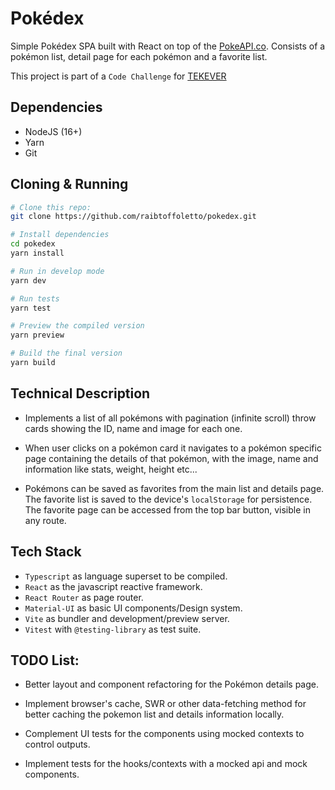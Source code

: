 # Pokédex

Simple Pokédex SPA built with React on top of the [PokeAPI.co](https://pokeapi.co). Consists of a pokémon list, detail page for each pokémon and a favorite list.

This project is part of a `Code Challenge` for [TEKEVER](https://tekever.com/)

## Dependencies

- NodeJS (16+)
- Yarn
- Git

## Cloning & Running

```bash
# Clone this repo:
git clone https://github.com/raibtoffoletto/pokedex.git

# Install dependencies
cd pokedex
yarn install

# Run in develop mode
yarn dev

# Run tests 
yarn test

# Preview the compiled version
yarn preview

# Build the final version
yarn build
```

## Technical Description

- Implements a list of all pokémons with pagination (infinite scroll) throw cards showing the ID, name and image for each one.

- When user clicks on a pokémon card it navigates to a pokémon specific page containing the details of that pokémon, with the image, name and information like stats, weight, height etc...

- Pokémons can be saved as favorites from the main list and details page. The favorite list is saved to the device's `localStorage` for persistence. The favorite page can be accessed from the top bar button, visible in any route.

## Tech Stack

- `Typescript` as language superset to be compiled.
- `React` as the javascript reactive framework.
- `React Router` as page router.
- `Material-UI` as basic UI components/Design system.
- `Vite` as bundler and development/preview server.
- `Vitest` with `@testing-library` as test suite.

## TODO List:

- Better layout and component refactoring for the Pokémon details page.

- Implement browser's cache, SWR or other data-fetching method for better caching the pokemon list and details information locally.

- Complement UI tests for the components using mocked contexts to control outputs.

- Implement tests for the hooks/contexts with a mocked api and mock components.
